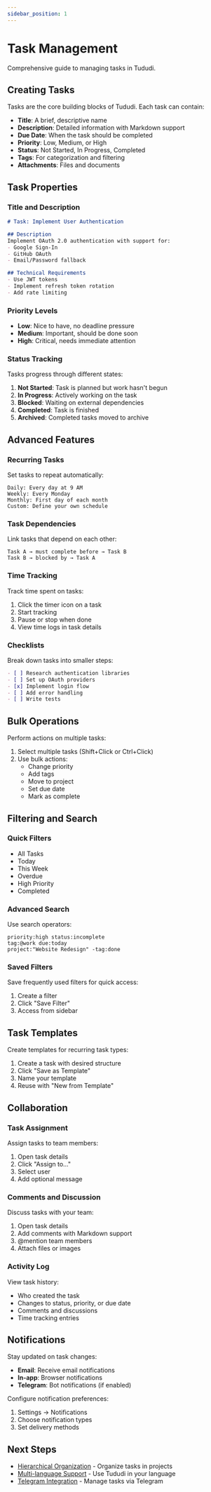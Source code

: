 ```yaml
---
sidebar_position: 1
---
```


# Task Management

Comprehensive guide to managing tasks in Tududi.

## Creating Tasks

Tasks are the core building blocks of Tududi. Each task can contain:

- **Title**: A brief, descriptive name
- **Description**: Detailed information with Markdown support
- **Due Date**: When the task should be completed
- **Priority**: Low, Medium, or High
- **Status**: Not Started, In Progress, Completed
- **Tags**: For categorization and filtering
- **Attachments**: Files and documents

## Task Properties

### Title and Description

```markdown
# Task: Implement User Authentication

## Description
Implement OAuth 2.0 authentication with support for:
- Google Sign-In
- GitHub OAuth
- Email/Password fallback

## Technical Requirements
- Use JWT tokens
- Implement refresh token rotation
- Add rate limiting
```

### Priority Levels

- **Low**: Nice to have, no deadline pressure
- **Medium**: Important, should be done soon
- **High**: Critical, needs immediate attention

### Status Tracking

Tasks progress through different states:

1. **Not Started**: Task is planned but work hasn't begun
2. **In Progress**: Actively working on the task
3. **Blocked**: Waiting on external dependencies
4. **Completed**: Task is finished
5. **Archived**: Completed tasks moved to archive

## Advanced Features

### Recurring Tasks

Set tasks to repeat automatically:

```
Daily: Every day at 9 AM
Weekly: Every Monday
Monthly: First day of each month
Custom: Define your own schedule
```

### Task Dependencies

Link tasks that depend on each other:

```
Task A → must complete before → Task B
Task B → blocked by → Task A
```

### Time Tracking

Track time spent on tasks:

1. Click the timer icon on a task
2. Start tracking
3. Pause or stop when done
4. View time logs in task details

### Checklists

Break down tasks into smaller steps:

```markdown
- [ ] Research authentication libraries
- [ ] Set up OAuth providers
- [x] Implement login flow
- [ ] Add error handling
- [ ] Write tests
```

## Bulk Operations

Perform actions on multiple tasks:

1. Select multiple tasks (Shift+Click or Ctrl+Click)
2. Use bulk actions:
   - Change priority
   - Add tags
   - Move to project
   - Set due date
   - Mark as complete

## Filtering and Search

### Quick Filters

- All Tasks
- Today
- This Week
- Overdue
- High Priority
- Completed

### Advanced Search

Use search operators:

```
priority:high status:incomplete
tag:@work due:today
project:"Website Redesign" -tag:done
```

### Saved Filters

Save frequently used filters for quick access:

1. Create a filter
2. Click "Save Filter"
3. Access from sidebar

## Task Templates

Create templates for recurring task types:

1. Create a task with desired structure
2. Click "Save as Template"
3. Name your template
4. Reuse with "New from Template"

## Collaboration

### Task Assignment

Assign tasks to team members:

1. Open task details
2. Click "Assign to..."
3. Select user
4. Add optional message

### Comments and Discussion

Discuss tasks with your team:

1. Open task details
2. Add comments with Markdown support
3. @mention team members
4. Attach files or images

### Activity Log

View task history:

- Who created the task
- Changes to status, priority, or due date
- Comments and discussions
- Time tracking entries

## Notifications

Stay updated on task changes:

- **Email**: Receive email notifications
- **In-app**: Browser notifications
- **Telegram**: Bot notifications (if enabled)

Configure notification preferences:

1. Settings → Notifications
2. Choose notification types
3. Set delivery methods

## Next Steps

- [Hierarchical Organization](/features/hierarchical-organization) - Organize tasks in projects
- [Multi-language Support](/features/multi-language) - Use Tududi in your language
- [Telegram Integration](/features/telegram-integration) - Manage tasks via Telegram
